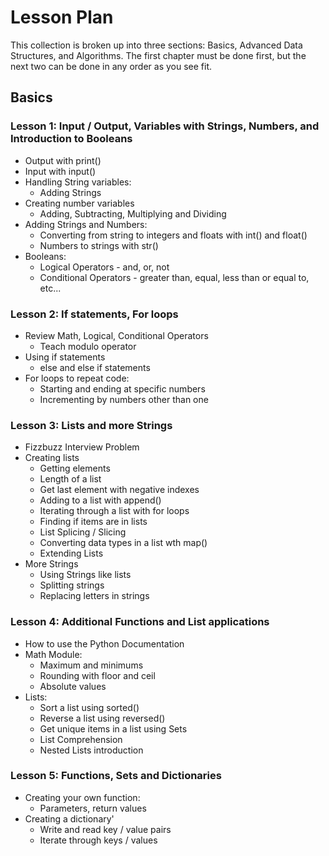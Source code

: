 # Lesson Plan

This collection is broken up into three sections: Basics, Advanced Data Structures, and Algorithms. The first chapter must be done first, but the next two can  be done in any order as you see fit. 

## Basics

### Lesson 1: Input / Output, Variables with Strings, Numbers, and Introduction to Booleans

* Output with print()
* Input with input()
* Handling String variables:
	* Adding Strings
* Creating number variables
	* Adding, Subtracting, Multiplying and Dividing
* Adding Strings and Numbers:
	* Converting from string to integers and floats with int() and float()
	* Numbers to strings with str()
* Booleans:
	* Logical Operators - and, or, not
	* Conditional Operators - greater than, equal, less than or equal to, etc...

### Lesson 2: If statements, For loops

* Review Math, Logical, Conditional Operators
  * Teach modulo operator
* Using if statements
	* else and else if statements
* For loops to repeat code:
	* Starting and ending at specific numbers
	* Incrementing by numbers other than one

### Lesson 3: Lists and more Strings

* Fizzbuzz Interview Problem
* Creating lists
  * Getting elements
  * Length of a list
  * Get last element with negative indexes
  * Adding to a list with append()
  * Iterating through a list with for loops
  * Finding if items are in lists
  * List Splicing / Slicing
  * Converting data types in a list wth map()
  * Extending Lists
* More Strings
  * Using Strings like lists
  * Splitting strings
  * Replacing letters in strings


### Lesson 4: Additional Functions and List applications

* How to use the Python Documentation
* Math Module:
  * Maximum and minimums
  * Rounding with floor and ceil
  * Absolute values
* Lists:
  * Sort a list using sorted()
  * Reverse a list using reversed()
  * Get unique items in a list using Sets
  * List Comprehension
  * Nested Lists introduction

### Lesson 5: Functions, Sets and Dictionaries

* Creating your own function:
	* Parameters, return values
* Creating a dictionary'
	* Write and read key / value pairs
	* Iterate through keys / values
